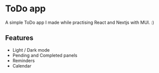 # ToDo app

A simple ToDo app I made while practising React and Nextjs with MUI. :)

## Features

- Light / Dark mode
- Pending and Completed panels
- Reminders
- Calendar

